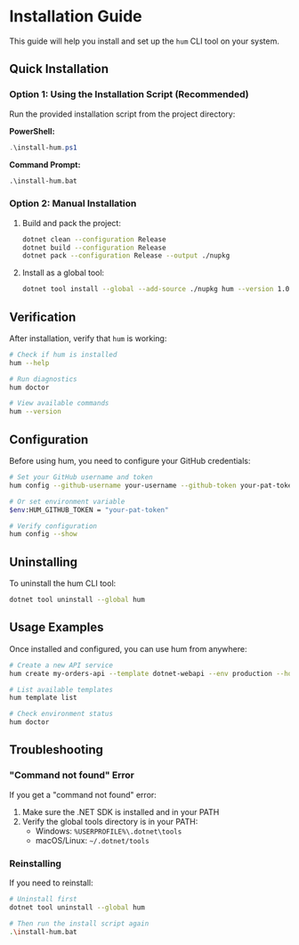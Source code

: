 # Installation Guide

This guide will help you install and set up the `hum` CLI tool on your system.

## Quick Installation

### Option 1: Using the Installation Script (Recommended)

Run the provided installation script from the project directory:

**PowerShell:**
```powershell
.\install-hum.ps1
```

**Command Prompt:**
```cmd
.\install-hum.bat
```

### Option 2: Manual Installation

1. Build and pack the project:
   ```bash
   dotnet clean --configuration Release
   dotnet build --configuration Release
   dotnet pack --configuration Release --output ./nupkg
   ```

2. Install as a global tool:
   ```bash
   dotnet tool install --global --add-source ./nupkg hum --version 1.0.0
   ```

## Verification

After installation, verify that `hum` is working:

```bash
# Check if hum is installed
hum --help

# Run diagnostics
hum doctor

# View available commands
hum --version
```

## Configuration

Before using hum, you need to configure your GitHub credentials:

```bash
# Set your GitHub username and token
hum config --github-username your-username --github-token your-pat-token

# Or set environment variable
$env:HUM_GITHUB_TOKEN = "your-pat-token"

# Verify configuration
hum config --show
```

## Uninstalling

To uninstall the hum CLI tool:

```bash
dotnet tool uninstall --global hum
```

## Usage Examples

Once installed and configured, you can use hum from anywhere:

```bash
# Create a new API service
hum create my-orders-api --template dotnet-webapi --env production --host app-srv-03 --description "Orders processing API"

# List available templates
hum template list

# Check environment status
hum doctor
```

## Troubleshooting

### "Command not found" Error

If you get a "command not found" error:

1. Make sure the .NET SDK is installed and in your PATH
2. Verify the global tools directory is in your PATH:
   - Windows: `%USERPROFILE%\.dotnet\tools`
   - macOS/Linux: `~/.dotnet/tools`

### Reinstalling

If you need to reinstall:

```bash
# Uninstall first
dotnet tool uninstall --global hum

# Then run the install script again
.\install-hum.bat
```
